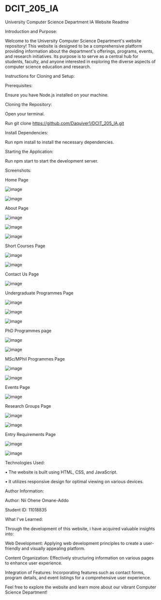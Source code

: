 # DCIT_205_IA
University Computer Science Department IA Website Readme

Introduction and Purpose:

Welcome to the University Computer Science Department's website repository!
This website is designed to be a comprehensive platform providing information about the department's offerings, programs, events, and research initiatives. 
Its purpose is to serve as a central hub for students, faculty, and anyone interested in exploring the diverse aspects of computer science education and research. 


Instructions for Cloning and Setup:

Prerequisites:

Ensure you have Node.js installed on your machine.

Cloning the Repository:

Open your terminal.

Run git clone https://github.com/Daquiver1/DCIT_205_IA.git

Install Dependencies:

Run npm install to install the necessary dependencies.

Starting the Application:

Run npm start to start the development server.

Screenshots:

Home Page

![image](https://github.com/fake-sage/DCIT_205_IA/assets/151413334/0a6bc8bf-9930-4c5f-a7cd-e8c472e350b2)

![image](https://github.com/fake-sage/DCIT_205_IA/assets/151413334/7c070700-488c-44e9-a9c8-a421cabfcdab)

About Page

![image](https://github.com/fake-sage/DCIT_205_IA/assets/151413334/5e2d35f3-8fc4-4e47-937a-d1b135c4610f)

![image](https://github.com/fake-sage/DCIT_205_IA/assets/151413334/865573ef-9ec9-4a92-8a57-2c88adaeb1af)

![image](https://github.com/fake-sage/DCIT_205_IA/assets/151413334/03b43402-9114-4b3c-858f-9b35b7485e5d)

Short Courses Page

![image](https://github.com/fake-sage/DCIT_205_IA/assets/151413334/7ca6a7a9-fc2d-44d9-b8da-9c71ce601153)

![image](https://github.com/fake-sage/DCIT_205_IA/assets/151413334/4fdd222d-4a02-48aa-ae55-02abe51cd2ea)

Contact Us Page

![image](https://github.com/fake-sage/DCIT_205_IA/assets/151413334/7509687a-fa6b-4d0a-b91a-816102002cac)

Undergraduate Programmes Page

![image](https://github.com/fake-sage/DCIT_205_IA/assets/151413334/148ec562-f912-4f09-8bea-c0b8e947d2fd)

![image](https://github.com/fake-sage/DCIT_205_IA/assets/151413334/329a14a1-e3a8-438b-8a5d-1384a3ddac8e)

![image](https://github.com/fake-sage/DCIT_205_IA/assets/151413334/9de3350c-ff1d-4cf5-9992-3fa2c14b5437)

PhD Programmes page

![image](https://github.com/fake-sage/DCIT_205_IA/assets/151413334/9d1e31d8-c1ec-4c6c-80d2-8dee1d5f0a5a)

![image](https://github.com/fake-sage/DCIT_205_IA/assets/151413334/6219b501-06a4-4ef5-ad40-361093873bb4)

MSc/MPhil Programmes Page

![image](https://github.com/fake-sage/DCIT_205_IA/assets/151413334/578996f7-cd61-4748-b83e-e9e2335b3da3)

![image](https://github.com/fake-sage/DCIT_205_IA/assets/151413334/a42034b8-7156-4fc7-a280-295252b47061)

Events Page

![image](https://github.com/fake-sage/DCIT_205_IA/assets/151413334/357ff2e2-09c3-4e43-b6bb-9c229e32e680)

Research Groups Page

![image](https://github.com/fake-sage/DCIT_205_IA/assets/151413334/03a36f59-682f-4fc1-bdb1-82179c7fc153)

![image](https://github.com/fake-sage/DCIT_205_IA/assets/151413334/e97940e4-dc6d-458a-8854-b9a3cc456955)

Entry Requirements Page

![image](https://github.com/fake-sage/DCIT_205_IA/assets/151413334/8bf5e4c5-69ac-4b50-b966-199826cd8d20)

![image](https://github.com/fake-sage/DCIT_205_IA/assets/151413334/8ea28555-4c5f-47a5-93cd-ee83630c739b)

Technologies Used:

•	The website is built using HTML, CSS, and JavaScript.

•	It utilizes responsive design for optimal viewing on various devices.


Author Information:

Author: Nii Ohene Omane-Addo

Student ID: 11018835

What I've Learned:

Through the development of this website, i have acquired valuable insights into:

Web Development:
Applying web development principles to create a user-friendly and visually appealing platform.

Content Organization: 
Effectively structuring information on various pages to enhance user experience.

Integration of Features: 
Incorporating features such as contact forms, program details, and event listings for a comprehensive user experience.

Feel free to explore the website and learn more about our vibrant Computer Science Department!
